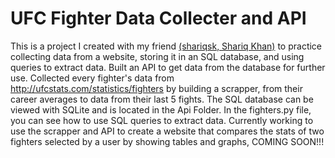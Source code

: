 # UFC Fighter Data Collecter and API
This is a project I created with my friend [(shariqsk, Shariq Khan)](https://github.com/shariqsk/ufcwebsite) to practice collecting data from a website, storing it in an SQL database, and using queries to extract data. Built an API to get data from the database for further use. Collected every fighter's data from http://ufcstats.com/statistics/fighters by building a scrapper, from their career averages to data from their last 5 fights. The SQL database can be viewed with SQLite and is located in the Api Folder. In the fighters.py file, you can see how to use SQL queries to extract data. Currently working to use the scrapper and API to create a website that compares the stats of two fighters selected by a user by showing tables and graphs, COMING SOON!!!
